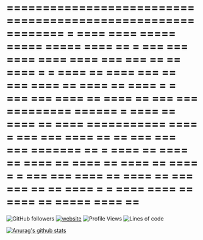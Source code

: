 <!--
 * @abstract: JianJie
 * @version: 0.0.1
 * @Author: bhabgs
 * @Date: 2020-11-10 12:02:24
 * @LastEditors: bhabgs
 * @LastEditTime: 2020-11-10 12:05:35
-->


============================================================
=      ====  ====  =====  =====      =====      ====      ==
=  ===  ===  ====  ====    ====  ===  ===   ==   ==  ====  =
=  ====  ==  ====  ===  ==  ===  ====  ==  ====  ==  ====  =
=  ===  ===  ====  ==  ====  ==  ===  ===  =========  ======
=      ====        ==  ====  ==      ====  ===========  ====
=  ===  ===  ====  ==        ==  ===  ===  ===   =======  ==
=  ====  ==  ====  ==  ====  ==  ====  ==  ====  ==  ====  =
=  ===  ===  ====  ==  ====  ==  ===  ===   ==   ==  ====  =
=      ====  ====  ==  ====  ==      =====      ====      ==
============================================================

<!--START_SECTION:waka-->

![GitHub followers](https://img.shields.io/github/followers/bhabgs?label=Follow&style=social) [![website](https://img.shields.io/badge/Website-46a2f1.svg?&style=flat-square&logo=Google-Chrome&logoColor=white&link=https://aepe.github.io/Mobile-Design-Docs/)](https://aepe.github.io/Mobile-Design-Docs/)
![Profile Views](http://img.shields.io/badge/%E4%B8%AA%E4%BA%BA%E5%B0%81%E9%9D%A2%E8%A7%82%E7%9C%8B%E6%AC%A1%E6%95%B0-4-blue)
![Lines of code](https://img.shields.io/badge/%E4%BB%8E%E3%80%8C%E4%BD%A0%E5%A5%BD%E4%B8%96%E7%95%8C%E3%80%8D%E6%88%91%E5%B7%B2%E7%BB%8F%E5%86%99%E4%BA%86-6.8%20million%20%E8%A1%8C%E4%BB%A3%E7%A0%81-blue)

[![Anurag's github stats](https://github-readme-stats.vercel.app/api?username=bhabgs)](https://github.com/anuraghazra/github-readme-stats)
